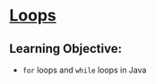 # [Loops](https://login.codingdojo.com/m/315/9299/62848)

## Learning Objective:
- `for` loops and `while` loops in Java